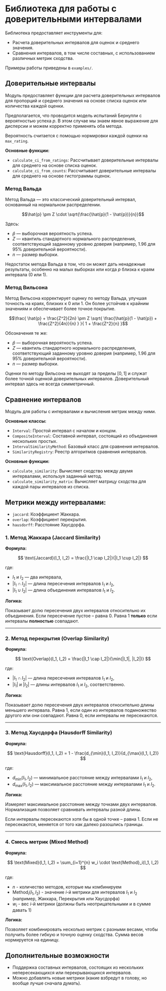 # Библиотека для работы с доверительными интервалами

Библиотека предоставляет инструменты для:

- Расчета доверительных интервалов для оценок и среднего значения.
- Сравнения интервалов, в том числе составных, с использованием различных метрик сходства.

Примеры работы приведены в `examples/`.

## Доверительные интервалы

Модуль предоставляет функции для расчета доверительных интервалов для пропорций и среднего значения на основе списка оценок или количества каждой оценки. 

Предполагается, что проводится модель испытаний Бернулли с вероятностью успеха $p$. В этом случае мы знаем явное выражение для дисперсии и можем корректно применять оба метода. 

Вероятность считается с помощью нормировки каждой оценки на `max_rating`.

**Основные функции:**
- `calculate_ci_from_ratings`: Рассчитывает доверительные интервалы для среднего на основе списка оценок.
- `calculate_ci_from_counts`: Рассчитывает доверительные интервалы для среднего на основе гистограммы оценок.

### Метод Вальда

Метод Вальда — это классический доверительный интервал, основанный на нормальном распределении.

$$\hat{p} \pm Z \cdot \sqrt{\frac{\hat{p}(1 - \hat{p})}{n}}$$

Здесь:
   - $\hat{p}$ — выборочная вероятность успеха.
   - $Z$ — квантиль стандартного нормального распределения, соответствующий заданному уровню доверия (например, 1.96 для 95% доверительной вероятности).
   - $n$ — размер выборки.


Недостаток метода Вальда в том, что он может дать ненадежные результаты, особенно на малых выборках или когда $p$ близка к краям интервала (0 или 1).

### Метод Вильсона

Метод Вильсона корректирует оценку по методу Вальда, улучшая точность на краях, близких к 0 или 1. Он более устойчив к крайним значениям и обеспечивает более точное покрытие.

$$\frac{ \hat{p} + \frac{Z^2}{2n} \pm Z \sqrt{ \frac{\hat{p}(1 - \hat{p}) + \frac{Z^2}{4n}}{n} } }{ 1 + \frac{Z^2}{n} }$$

Обозначения те же:
   - $\hat{p}$ — выборочная вероятность успеха.
   - $Z$ — квантиль стандартного нормального распределения, соответствующий заданному уровню доверия (например, 1.96 для 95% доверительной вероятности).
   - $n$ — размер выборки.

Оценки по методу Вильсона не выходят за пределы $[0, 1]$ и служат более точной оценкой доверительных интервалов. Доверительный интервал здесь не всегда симметричный.


## Сравнение интервалов

Модуль для работы с интервалами и вычисления метрик между ними.

**Основные классы:**

- `Interval`: Простой интервал с началом и концом.
- `CompositeInterval`: Составной интервал, состоящий из объединения нескольких простых.
- `IntervalSimilarityMethod`: Базовый класс для сравнения интервалов.
- `SimilarityRegistry`: Реестр алгоритмов сравнения интервалов.

**Основные функции:**

- `calculate_similarity`: Вычисляет сходство между двумя интервалами, используя заданный метод.
- `calculate_similarity_matrix`: Вычисляет матрицу сходства для каждой пары интервалов из списка.

## Метрики между интервалами:

- `jaccard`: Коэффициент Жаккара.
- `overlap`: Коэффициент перекрытия.
- `hausdorff`: Расстояние Хаусдорфа.

### 1. **Метод Жаккара (Jaccard Similarity)**

**Формула:**

$$
\text{Jaccard}(I_1, I_2) = \frac{|I_1 \cap I_2|}{|I_1 \cup I_2|}
$$

где:
- $I_1$ и $I_2$ — два интервала,
- $|I_1 \cap I_2|$ — длина пересечения интервалов $I_1$ и $I_2$,
- $|I_1 \cup I_2|$ — длина объединения интервалов $I_1$ и $I_2$.

**Логика:**

Показывает долю пересечения двух интервалов относительно их объединения. Если пересечение пустое – равна 0. Равна 1 **только** если интервалы **полностью** совпадают.

---

### 2. **Метод перекрытия (Overlap Similarity)**

**Формула:**

$$
\text{Overlap}(I_1, I_2) = \frac{|I_1 \cap I_2|}{\min(|I_1|, |I_2|)}
$$

где:
- $|I_1 \cap I_2|$ — длина пересечения интервалов $I_1$ и $I_2$,
- $|I_1|$ и $|I_2|$ — длины интервалов $I_1$ и $I_2$, соответственно.

**Логика:**

Показывает долю пересечения двух интервалов относительно длины меньшего интервала. Равна 1, если один из интервалов подмножество другого или они совпадают. Равна 0, если интервалы не пересекаются.

---

### 3. **Метод Хаусдорфа (Hausdorff Similarity)**

**Формула:**

$$
\text{Hausdorff}(I_1, I_2) = 1 - \frac{d_{\min}(I_1, I_2)}{d_{\max}(I_1, I_2)}
$$

где:
- $d_{\min}(I_1, I_2)$ — минимальное расстояние между интервалами $I_1$ и $I_2$,
- $d_{\max}(I_1, I_2)$ — максимальное расстояние между интервалами $I_1$ и $I_2$.

**Логика:**

Измеряет максимальное расстояние между точками двух интервалов. Нормализация позволяет сравнивать интервалы разной длины.

Если интервалы пересекаются хотя бы в одной точке – равна 1. Если не пересекаются, меняется от того как далеко разошлись границы.

---

### 4. Смесь метрик (Mixed Method)

**Формула:**

$$
\text{Mixed}(I_1, I_2) = \sum_{i=1}^{n} w_i \cdot \text{Method}_i(I_1, I_2)
$$

где:

- $n$ - количество методов, которые мы комбинируем
- $\text{Method}_i(I_1, I_2)$ - значение $i$-й метрики для интервалов $I_1$ и $I_2$ (например, Жаккара, Перекрытия или Хаусдорфа)
- $w_i$ - вес $i$-й метрики (должны быть неотрицательными и в сумме давать 1)

**Логика:**

Позволяет комбинировать несколько метрик с разными весами, чтобы получить более гибкую и точную оценку сходства. Сумма весов нормируется на единицу.


## Дополнительные возможности

- Поддержка составных интервалов, состоящих из нескольких непересекающихся или перекрывающихся интервалов.
- Можно добавлять новые метрики (какие взбредут в голову, но вообще лучше сначала думать).
